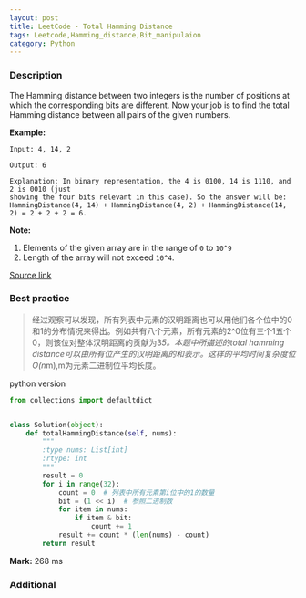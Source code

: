 ```yaml
---
layout: post
title: LeetCode - Total Hamming Distance
tags: Leetcode,Hamming_distance,Bit_manipulaion
category: Python
---
```



### Description
The Hamming distance between two integers is the number of positions at which the corresponding bits are different.
Now your job is to find the total Hamming distance between all pairs of the given numbers.

**Example:**

```
Input: 4, 14, 2

Output: 6

Explanation: In binary representation, the 4 is 0100, 14 is 1110, and 2 is 0010 (just
showing the four bits relevant in this case). So the answer will be:
HammingDistance(4, 14) + HammingDistance(4, 2) + HammingDistance(14, 2) = 2 + 2 + 2 = 6.
```

**Note:**
1. Elements of the given array are in the range of `0` to `10^9`
2. Length of the array will not exceed `10^4`.

[Source link](https://leetcode.com/problems/total-hamming-distance/description/)


### Best practice

>经过观察可以发现，所有列表中元素的汉明距离也可以用他们各个位中的0和1的分布情况来得出。例如共有八个元素，所有元素的2^0位有三个1五个0，则该位对整体汉明距离的贡献为3*5。本题中所描述的total hamming distance可以由所有位产生的汉明距离的和表示。这样的平均时间复杂度位O(n*m),m为元素二进制位平均长度。


python version

```python
from collections import defaultdict


class Solution(object):
    def totalHammingDistance(self, nums):
        """
        :type nums: List[int]
        :rtype: int
        """
        result = 0
        for i in range(32):
            count = 0  # 列表中所有元素第i位中的1的数量
            bit = (1 << i)  # 参照二进制数
            for item in nums:
                if item & bit:
                    count += 1
            result += count * (len(nums) - count)
        return result
```

**Mark:** 268 ms


### Additional
